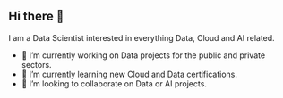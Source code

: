 ## Hi there 👋
I am a Data Scientist interested in everything Data, Cloud and AI related.
- 🔭 I’m currently working on Data projects for the public and private sectors.
- 🌱 I’m currently learning new Cloud and Data certifications.
- 👯 I’m looking to collaborate on Data or AI projects.
<!--
**ninadk10/ninadk10** is a ✨ _special_ ✨ repository because its `README.md` (this file) appears on your GitHub profile.

Here are some ideas to get you started:

- 🔭 I’m currently working on ...
- 🌱 I’m currently learning ...
- 👯 I’m looking to collaborate on ...
- 🤔 I’m looking for help with ...
- 💬 Ask me about ...
- 📫 How to reach me: ...
- 😄 Pronouns: ...
- ⚡ Fun fact: ...
-->
